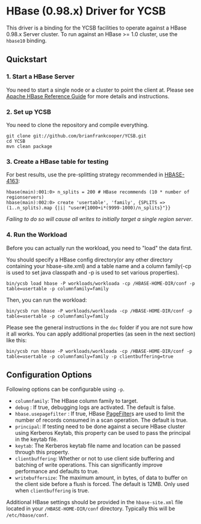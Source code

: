 <!--
Copyright (c) 2015-2016 YCSB contributors. All rights reserved.

Licensed under the Apache License, Version 2.0 (the "License"); you
may not use this file except in compliance with the License. You
may obtain a copy of the License at

http://www.apache.org/licenses/LICENSE-2.0

Unless required by applicable law or agreed to in writing, software
distributed under the License is distributed on an "AS IS" BASIS,
WITHOUT WARRANTIES OR CONDITIONS OF ANY KIND, either express or
implied. See the License for the specific language governing
permissions and limitations under the License. See accompanying
LICENSE file.
-->

# HBase (0.98.x) Driver for YCSB
This driver is a binding for the YCSB facilities to operate against a HBase 0.98.x Server cluster.
To run against an HBase >= 1.0 cluster, use the `hbase10` binding.

## Quickstart

### 1. Start a HBase Server
You need to start a single node or a cluster to point the client at. Please see [Apache HBase Reference Guide](http://hbase.apache.org/book.html) for more details and instructions.

### 2. Set up YCSB
You need to clone the repository and compile everything.

```
git clone git://github.com/brianfrankcooper/YCSB.git
cd YCSB
mvn clean package
```

### 3. Create a HBase table for testing

For best results, use the pre-splitting strategy recommended in [HBASE-4163](https://issues.apache.org/jira/browse/HBASE-4163):

```
hbase(main):001:0> n_splits = 200 # HBase recommends (10 * number of regionservers)
hbase(main):002:0> create 'usertable', 'family', {SPLITS => (1..n_splits).map {|i| "user#{1000+i*(9999-1000)/n_splits}"}}
```

*Failing to do so will cause all writes to initially target a single region server*.

### 4. Run the Workload
Before you can actually run the workload, you need to "load" the data first.

You should specify a HBase config directory(or any other directory containing your hbase-site.xml) and a table name and a column family(-cp is used to set java classpath and -p is used to set various properties).

```
bin/ycsb load hbase -P workloads/workloada -cp /HBASE-HOME-DIR/conf -p table=usertable -p columnfamily=family
```

Then, you can run the workload:

```
bin/ycsb run hbase -P workloads/workloada -cp /HBASE-HOME-DIR/conf -p table=usertable -p columnfamily=family
```

Please see the general instructions in the `doc` folder if you are not sure how it all works. You can apply additional properties (as seen in the next section) like this:

```
bin/ycsb run hbase -P workloads/workloada -cp /HBASE-HOME-DIR/conf -p table=usertable -p columnfamily=family -p clientbuffering=true
```

## Configuration Options
Following options can be configurable using `-p`.

* `columnfamily`: The HBase column family to target.
* `debug` : If true, debugging logs are activated. The default is false.
* `hbase.usepagefilter` : If true, HBase
  [PageFilter](https://hbase.apache.org/apidocs/org/apache/hadoop/hbase/filter/PageFilter.html)s
  are used to limit the number of records consumed in a scan operation. The default is true.
* `principal`: If testing need to be done against a secure HBase cluster using Kerberos Keytab, 
  this property can be used to pass the principal in the keytab file.
* `keytab`: The Kerberos keytab file name and location can be passed through this property.
* `clientbuffering`: Whether or not to use client side buffering and batching of write operations. This can significantly improve performance and defaults to true.
* `writebuffersize`: The maximum amount, in bytes, of data to buffer on the client side before a flush is forced. The default is 12MB. Only used when `clientbuffering` is true.

Additional HBase settings should be provided in the `hbase-site.xml` file located in your `/HBASE-HOME-DIR/conf` directory. Typically this will be `/etc/hbase/conf`.
